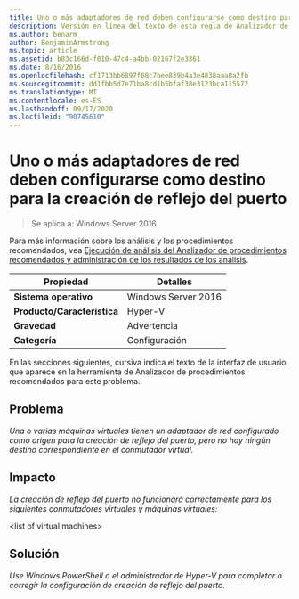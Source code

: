 ```yaml
---
title: Uno o más adaptadores de red deben configurarse como destino para la creación de reflejo del puerto
description: Versión en línea del texto de esta regla de Analizador de procedimientos recomendados.
ms.author: benarm
author: BenjaminArmstrong
ms.topic: article
ms.assetid: b83c166d-f010-47c4-a4bb-02167f2e3361
ms.date: 8/16/2016
ms.openlocfilehash: cf1713bb6897f68c7bee839b4a3e4838aaa8a2fb
ms.sourcegitcommit: dd1fbb5d7e71ba8cd1b5bfaf38e3123bca115572
ms.translationtype: MT
ms.contentlocale: es-ES
ms.lasthandoff: 09/17/2020
ms.locfileid: "90745610"
---
```

# <a name="one-or-more-network-adapters-should-be-configured-as-the-destination-for-port-mirroring"></a>Uno o más adaptadores de red deben configurarse como destino para la creación de reflejo del puerto

>Se aplica a: Windows Server 2016

Para más información sobre los análisis y los procedimientos recomendados, vea [Ejecución de análisis del Analizador de procedimientos recomendados y administración de los resultados de los análisis](https://go.microsoft.com/fwlink/p/?LinkID=223177).

|Propiedad|Detalles|
|-|-|
|**Sistema operativo**|Windows Server 2016|
|**Producto/Característica**|Hyper-V|
|**Gravedad**|Advertencia|
|**Categoría**|Configuración|

En las secciones siguientes, cursiva indica el texto de la interfaz de usuario que aparece en la herramienta de Analizador de procedimientos recomendados para este problema.

## <a name="issue"></a>**Problema**
*Una o varias máquinas virtuales tienen un adaptador de red configurado como origen para la creación de reflejo del puerto, pero no hay ningún destino correspondiente en el conmutador virtual.*

## <a name="impact"></a>**Impacto**
*La creación de reflejo del puerto no funcionará correctamente para los siguientes conmutadores virtuales y máquinas virtuales:*

\<list of virtual machines>

## <a name="resolution"></a>**Solución**
*Use Windows PowerShell o el administrador de Hyper-V para completar o corregir la configuración de creación de reflejo del puerto.*



